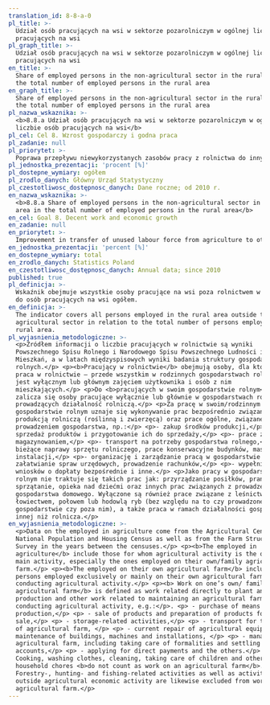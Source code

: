 ```yaml
---
translation_id: 8-8-a-0
pl_title: >-
  Udział osób pracujących na wsi w sektorze pozarolniczym w ogólnej liczbie osób
  pracujących na wsi
pl_graph_title: >-
  Udział osób pracujących na wsi w sektorze pozarolniczym w ogólnej liczbie osób
  pracujących na wsi
en_title: >-
  Share of employed persons in the non-agricultural sector in the rural area in
  the total number of employed persons in the rural area
en_graph_title: >-
  Share of employed persons in the non-agricultural sector in the rural area in
  the total number of employed persons in the rural area
pl_nazwa_wskaznika: >-
  <b>8.8.a Udział osób pracujących na wsi w sektorze pozarolniczym w ogólnej
  liczbie osób pracujących na wsi</b>
pl_cel: Cel 8. Wzrost gospodarczy i godna praca
pl_zadanie: null
pl_priorytet: >-
  Poprawa przepływu niewykorzystanych zasobów pracy z rolnictwa do innych sektorów
pl_jednostka_prezentacji: 'procent [%]'
pl_dostepne_wymiary: ogółem
pl_zrodlo_danych: Główny Urząd Statystyczny
pl_czestotliwosc_dostępnosc_danych: Dane roczne; od 2010 r.
en_nazwa_wskaznika: >-
  <b>8.8.a Share of employed persons in the non-agricultural sector in the rural
  area in the total number of employed persons in the rural area</b>
en_cel: Goal 8. Decent work and economic growth
en_zadanie: null
en_priorytet: >-
  Improvement in transfer of unused labour force from agriculture to other sectors
en_jednostka_prezentacji: 'percent [%]'
en_dostepne_wymiary: total
en_zrodlo_danych: Statistics Poland
en_czestotliwosc_dostępnosc_danych: Annual data; since 2010
published: true
pl_definicja: >-
  Wskaźnik obejmuje wszystkie osoby pracujące na wsi poza rolnictwem w relacji
  do osób pracujących na wsi ogółem.
en_definicja: >-
  The indicator covers all persons employed in the rural area outside the
  agricultural sector in relation to the total number of persons employed in the
  rural area.
pl_wyjasnienia_metodologiczne: >-
  <p>Źródłem informacji o liczbie pracujących w rolnictwie są wyniki
  Powszechnego Spisu Rolnego i Narodowego Spisu Powszechnego Ludności i
  Mieszkań, a w latach międzyspisowych wyniki badania struktury gospodarstw
  rolnych.</p> <p><b>Pracujący w rolnictwie</b> obejmują osoby, dla których
  praca w rolnictwie – przede wszystkim w rodzinnych gospodarstwach rolnych –
  jest wyłącznym lub głównym zajęciem użytkownika i osób z nim
  mieszkających.</p> <p>Do <b>pracujących w swoim gospodarstwie rolnym</b>
  zalicza się osoby pracujące wyłącznie lub głównie w gospodarstwach rolnych
  prowadzących działalność rolniczą.</p> <p>Za pracę w swoim/rodzinnym
  gospodarstwie rolnym uznaje się wykonywanie prac bezpośrednio związanych z
  produkcją rolniczą (roślinną i zwierzęcą) oraz prace ogólne, związane z
  prowadzeniem gospodarstwa, np.:</p> <p>- zakup środków produkcji,</p> <p>-
  sprzedaż produktów i przygotowanie ich do sprzedaży,</p> <p>- prace związane z
  magazynowaniem,</p> <p>- transport na potrzeby gospodarstwa rolnego,</p> <p>-
  bieżące naprawy sprzętu rolniczego, prace konserwacyjne budynków, maszyn,
  instalacji,</p> <p>- organizację i zarządzanie pracą w gospodarstwie rolnym,
  załatwianie spraw urzędowych, prowadzenie rachunków,</p> <p>- wypełnianie
  wniosków o dopłaty bezpośrednie i inne.</p> <p>Jako pracy w gospodarstwie
  rolnym nie traktuje się takich prac jak: przyrządzanie posiłków, pranie,
  sprzątanie, opieka nad dziećmi oraz innych prac związanych z prowadzeniem
  gospodarstwa domowego. Wyłączone są również prace związane z leśnictwem,
  łowiectwem, połowem lub hodowlą ryb (bez względu na to czy prowadzone były w
  gospodarstwie czy poza nim), a także praca w ramach działalności gospodarczej
  innej niż rolnicza.</p>
en_wyjasnienia_metodologiczne: >-
  <p>Data on the employed in agriculture come from the Agricultural Census and 
  National Population and Housing Census as well as from the Farm Structure
  Survey in the years between the censuses.</p> <p><b>The employed in
  agriculture</b> include those for whom agricultural activity is the only or
  main activity, especially the ones employed on their own/family agricultural
  farm.</p> <p><b>The employed on their own agricultural farm</b> include
  persons employed exclusively or mainly on their own agricultural farms
  conducting agricultural activity.</p> <p><b> Work on one’s own/ family
  agricultural farm</b> is defined as work related directly to plant and animal
  production and other work related to maintaining an agricultural farm
  conducting agricultural activity, e.g.:</p>. <p> - purchase of means of
  production,</p> <p> - sale of products and preparation of products for
  sale,</p> <p> - storage-related activities,</p> <p> - transport for the needs
  of agricultural farm, </p> <p> - current repair of agricultural equipment,
  maintenance of buildings, machines and installations, </p> <p> - management of
  agricultural farm, including taking care of formalities and settling
  accounts,</p> <p> - applying for direct payments and the others.</p> <p>
  Cooking, washing clothes, cleaning, taking care of children and other
  household chores <b>do not count as work on an agricultural farm</b>.
  Forestry-, hunting- and fishing-related activities as well as activities
  outside agricultural economic activity are likewise excluded from work on the
  agricultural farm.</p>
---
```

